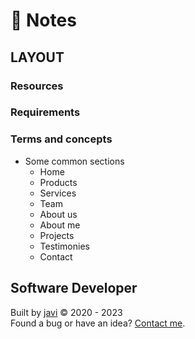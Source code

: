 # :memo: Notes
## LAYOUT
### Resources
### Requirements
### Terms and concepts
* Some common sections
  - Home
  - Products
  - Services
  - Team
  - About us
  - About me
  - Projects
  - Testimonies
  - Contact
## Software Developer
Built by [javi](https://github.com/javi0x00/) :copyright: 2020 - 2023  
Found a bug or have an idea? [Contact me](https://www.linkedin.com/in/javi0x00/).
